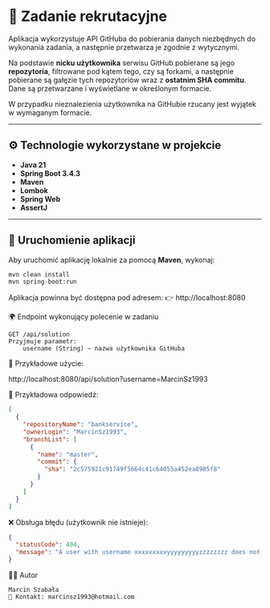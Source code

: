 # 📌 Zadanie rekrutacyjne

Aplikacja wykorzystuje API GitHuba do pobierania danych niezbędnych do wykonania zadania, a następnie przetwarza je zgodnie z wytycznymi.

Na podstawie **nicku użytkownika** serwisu GitHub pobierane są jego **repozytoria**, filtrowane pod kątem tego, czy są forkami, a następnie pobierane są gałęzie tych repozytoriów wraz z **ostatnim SHA commitu**. Dane są przetwarzane i wyświetlane w określonym formacie.

W przypadku nieznalezienia użytkownika na GitHubie rzucany jest wyjątek w wymaganym formacie.

---

## ⚙️ Technologie wykorzystane w projekcie

- **Java 21**
- **Spring Boot 3.4.3**
- **Maven**
- **Lombok**
- **Spring Web**
- **AssertJ**

---

## 🚀 Uruchomienie aplikacji

Aby uruchomić aplikację lokalnie za pomocą **Maven**, wykonaj:

```sh
mvn clean install
mvn spring-boot:run
```
Aplikacja powinna być dostępna pod adresem:
👉 http://localhost:8080

🌍 Endpoint wykonujący polecenie w zadaniu

    GET /api/solution
    Przyjmuje parametr:
        username (String) – nazwa użytkownika GitHuba

🔹 Przykładowe użycie:

http://localhost:8080/api/solution?username=MarcinSz1993

🔹 Przykładowa odpowiedź:
```json
[
  {
    "repositoryName": "bankservice",
    "ownerLogin": "MarcinSz1993",
    "branchList": [
      {
        "name": "master",
        "commit": {
          "sha": "2c575921c91749f5664c41c64055a452ea8985f8"
        }
      }
    ]
  }
]
```


❌ Obsługa błędu (użytkownik nie istnieje):
```json
{
  "statusCode": 404,
  "message": "A user with username xxxxxxxxxyyyyyyyyyzzzzzzzz does not exist on GitHub."
}
```

👨‍💻 Autor

    Marcin Szabała
    📧 Kontakt: marcinsz1993@hotmail.com
